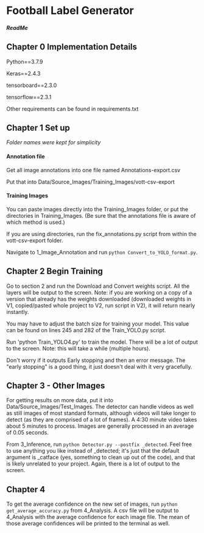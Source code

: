 # Football Label Generator

##### ReadMe

## Chapter 0 Implementation Details

Python==3.7.9

Keras==2.4.3

tensorboard==2.3.0

tensorflow==2.3.1 

Other requirements can be found in requirements.txt

## Chapter 1 Set up 

*Folder names were kept for simplicity*

#### Annotation file

Get all image annotations into one file named Annotations-export.csv

Put that into Data/Source_Images/Training_Images/vott-csv-export

#### Training Images 

You can paste images directly into the Training_Images folder, or put the directories in Training_Images. (Be sure that the annotations file is aware of which method is used.)

If you are using directories, run the fix_annotations.py script from within the vott-csv-export folder.

Navigate to 1_Image_Annotation and run `python Convert_to_YOLO_format.py`.

## Chapter 2 Begin Training

Go to section 2 and run the Download and Convert weights script. All the layers will be output to the screen. Note: if you are working on a copy of a version that already has the weights downloaded (downloaded weights in V1, copied/pasted whole project to V2, run script in V2), it will return nearly instantly.

You may have to adjust the batch size for training your model. This value can be found on lines 245 and 282 of the Train_YOLO.py script.

Run 'python Train_YOLO4.py' to train the model. There will be a lot of output to the screen. Note: this will take a while (multiple hours).

Don't worry if it outputs Early stopping and then an error message. The "early stopping" is a good thing, it just doesn't deal with it very gracefully.

## Chapter 3 - Other Images

For getting results on more data, put it into Data/Source_Images/Test_Images. The detector can handle videos as well as still images of most standard formats, although videos will take longer to detect (as they are comprised of a lot of frames). A 4:30 minute video takes about 5 minutes to process. Images are generally processed in an average of 0.05 seconds.

From 3_Inference, run `python Detector.py --postfix _detected`. Feel free to use anything you like instead of \_detected; it's just that the default argument is \_catface (yes, something to clean up out of the code), and that is likely unrelated to your project. Again, there is a lot of output to the screen.

## Chapter 4

To get the average confidence on the new set of images, run `python get_average_accuracy.py` from 4_Analysis. A csv file will be output to 4_Analysis with the average confidence for each image file. The mean of those average confidences will be printed to the terminal as well.
